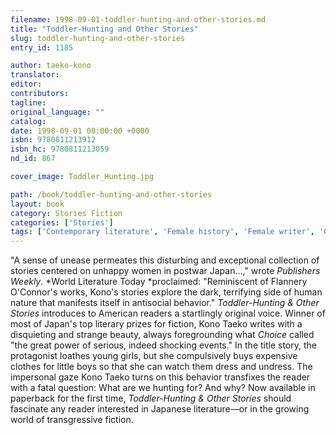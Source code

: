 ```yaml
---
filename: 1998-09-01-toddler-hunting-and-other-stories.md
title: "Toddler-Hunting and Other Stories"
slug: toddler-hunting-and-other-stories
entry_id: 1185

author: taeko-kono
translator: 
editor: 
contributors: 
tagline: 
original_language: ""
catalog: 
date: 1998-09-01 00:00:00 +0000 
isbn: 9780811213912
isbn_hc: 9780811213059
nd_id: 867

cover_image: Toddler_Hunting.jpg

path: /book/toddler-hunting-and-other-stories
layout: book
category: Stories Fiction
categories: ['Stories']
tags: ['Contemporary literature', 'Female history', 'Female writer', 'Gender', 'Human nature', 'Japan', 'Japanese', 'Japanese literature', 'Postwar Japan']
---
```

"A sense of unease permeates this disturbing and exceptional collection of stories centered on unhappy women in postwar Japan...," wrote *Publishers Weekly*. *World Literature Today *proclaimed: "Reminiscent of Flannery O'Connor's works, Kono's stories explore the dark, terrifying side of human nature that manifests itself in antisocial behavior." *Toddler-Hunting & Other Stories* introduces to American readers a startlingly original voice. Winner of most of Japan's top literary prizes for fiction, Kono Taeko writes with a disquieting and strange beauty, always foregrounding what *Choice* called "the great power of serious, indeed shocking events." In the title story, the protagonist loathes young girls, but she compulsively buys expensive clothes for little boys so that she can watch them dress and undress. The impersonal gaze Kono Taeko turns on this behavior transfixes the reader with a fatal question: What are we hunting for? And why? Now available in paperback for the first time, *Toddler-Hunting & Other Stories* should fascinate any reader interested in Japanese literature––or in the growing world of transgressive fiction.





